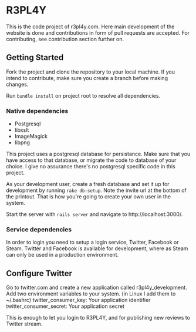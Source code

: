 R3PL4Y
======
This is the code project of r3pl4y.com. Here main development of the website is done and contributions in form of pull requests are accepted. For contributing, see contribution section further on.

Getting Started
---------------
Fork the project and clone the repository to your local machine. If you intend to contribute, make sure you create a branch before making changes.

Run `bundle install` on project root to resolve all dependencies.

### Native dependencies
* Postgresql
* libxslt
* ImageMagick
* libpng

This project uses a postgresql database for persistance. Make sure that you have access to that database, or migrate the code to database of your choice. I give no assurance there's no postgresql specific code in this project.

As your development user, create a fresh database and set it up for development by running `rake db:setup`. Note the invite url at the bottom of the printout. That is how you're going to create your own user in the system.

Start the server with `rails server` and navigate to http://localhost:3000/.

### Service dependencies
In order to login you need to setup a login service, Twitter, Facebook or Steam. Twitter and Facebook is available for development, where as Steam can only be used in a production environment.

## Configure Twitter
Go to twitter.com and create a new application called r3pl4y_development. Add two environment variables to your system. (in Linux I add them to ~/.bashrc)
twitter_consumer_key: Your application identifier
twitter_consumer_secret: Your application secret

This is enough to let you login to R3PL4Y, and for publishing new reviews to Twitter stream.

